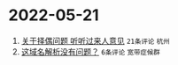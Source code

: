 # 2022-05-21

1. [关于择偶问题 听听过来人意见](https://www.v2ex.com/t/854300) `21条评论` `杭州`
1. [这域名解析没有问题？](https://www.v2ex.com/t/854294) `6条评论` `宽带症候群`
